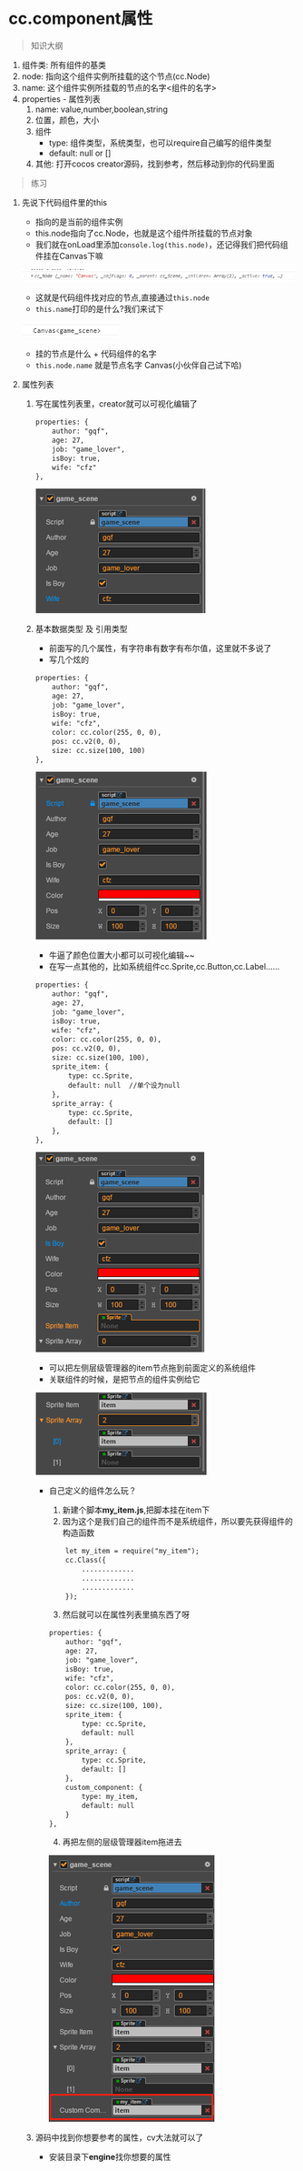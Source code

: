 # cc.component属性

> 知识大纲
1. 组件类: 所有组件的基类
2. node: 指向这个组件实例所挂载的这个节点(cc.Node)
3. name: 这个组件实例所挂载的节点的名字<组件的名字>
4. properties - 属性列表
    1. name: value,number,boolean,string
    2. 位置，颜色，大小
    3. 组件
        * type: 组件类型，系统类型，也可以require自己编写的组件类型
        * default: null or [] 
    4. 其他: 打开cocos creator源码，找到参考，然后移动到你的代码里面
    
> 练习
1. 先说下代码组件里的this
    * 指向的是当前的组件实例
    * this.node指向了cc.Node，也就是这个组件所挂载的节点对象
    * 我们就在onLoad里添加`console.log(this.node)`，还记得我们把代码组件挂在Canvas下嘛
    
    ![](./images/this指向问题.jpg)
    
    * 这就是代码组件找对应的节点,直接通过`this.node`
    * `this.name`打印的是什么?我们来试下
    
    ![](./images/this.name是什么.jpg)
    
    * 挂的节点是什么 + 代码组件的名字
    * `this.node.name` 就是节点名字 Canvas(小伙伴自己试下哈)
2. 属性列表
    1. 写在属性列表里，creator就可以可视化编辑了
        ```
        properties: {
            author: "gqf",
            age: 27,
            job: "game_lover",
            isBoy: true,
            wife: "cfz"
        },
        ```
        
        ![](./images/可视化编辑.jpg)  
    
    2. 基本数据类型 及 引用类型
        * 前面写的几个属性，有字符串有数字有布尔值，这里就不多说了
        * 写几个炫的   
        ```
        properties: {
            author: "gqf",
            age: 27,
            job: "game_lover",
            isBoy: true,
            wife: "cfz",
            color: cc.color(255, 0, 0),
            pos: cc.v2(0, 0),
            size: cc.size(100, 100)
        },
        ```
        
        ![](./images/可视化编辑2.jpg)   
        
        * 牛逼了颜色位置大小都可以可视化编辑~~
        * 在写一点其他的，比如系统组件cc.Sprite,cc.Button,cc.Label......
        ```
        properties: {
            author: "gqf",
            age: 27,
            job: "game_lover",
            isBoy: true,
            wife: "cfz",
            color: cc.color(255, 0, 0),
            pos: cc.v2(0, 0),
            size: cc.size(100, 100),
            sprite_item: {
                type: cc.Sprite,
                default: null  //单个设为null
            },
            sprite_array: {
                type: cc.Sprite,
                default: []
            },
        },
        ```
        
        ![](./images/可视化编辑3.jpg)  
        
        * 可以把左侧层级管理器的item节点拖到前面定义的系统组件
        * 关联组件的时候，是把节点的组件实例给它
        
        ![](./images/可视化编辑4.jpg)  
        
        * 自己定义的组件怎么玩？
            1. 新建个脚本**my_item.js**,把脚本挂在item下
            2. 因为这个是我们自己的组件而不是系统组件，所以要先获得组件的构造函数
            ```
                let my_item = require("my_item");
                cc.Class({
                    .............
                    .............
                    .............
                });
            ```
            3. 然后就可以在属性列表里搞东西了呀
            ```
            properties: {
                author: "gqf",
                age: 27,
                job: "game_lover",
                isBoy: true,
                wife: "cfz",
                color: cc.color(255, 0, 0),
                pos: cc.v2(0, 0),
                size: cc.size(100, 100),
                sprite_item: {
                    type: cc.Sprite,
                    default: null
                },
                sprite_array: {
                    type: cc.Sprite,
                    default: []
                },
                custom_component: {
                    type: my_item,
                    default: null
                }
            },
            ```
            4. 再把左侧的层级管理器item拖进去
            
            ![](./images/可视化编辑5.jpg)
        
    3. 源码中找到你想要参考的属性，cv大法就可以了 
        * 安装目录下**engine**找你想要的属性
